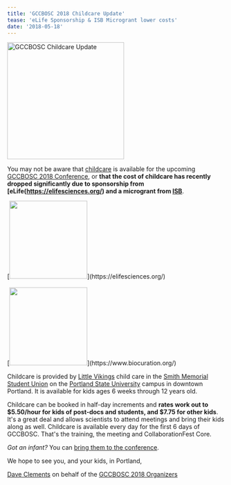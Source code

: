 ```yaml
---
title: 'GCCBOSC 2018 Childcare Update'
tease: 'eLife Sponsorship & ISB Microgrant lower costs'
date: '2018-05-18'
---
```

[<img class="pull-right" src="/src/events/gccbosc2018/gccbosc-childcare-banner.png" alt="GCCBOSC Childcare Update" width="270" />](http://localhost:8080/events/gccbosc2018/childcare/)

You may not be aware that [childcare](/src/events/gccbosc2018/childcare/index.md) is available for the upcoming [GCCBOSC 2018 Conference](https://gccbosc2018.sched.com/), or **that the cost of childcare has recently dropped significantly due to sponsorship from [eLife(https://elifesciences.org/) and a microgrant from [ISB](https://www.biocuration.org/)**.

<div class="pull-left">
[<img src="/src/events/gccbosc2018/sponsors/elife-logo-wide.jpg" alt-"eLife: an open-access journal for promising research in the life and biomedical sciences" width="180" />](https://elifesciences.org/)
<br /><br />
[<img src="/src/events/gccbosc2018/sponsors/isb-logo-wide.jpg" alt-"International Society for Biocuration" width="180" />](https://www.biocuration.org/)
</div>

Childcare is provided by [Little Vikings](http://www.littlevikings.org/) child care in the [Smith Memorial Student Union](https://www.pdx.edu/student-union/) on the [Portland State University](https://www.pdx.edu/) campus in downtown Portland.  It is available for kids ages 6 weeks through 12 years old.

Childcare can be booked in half-day increments and **rates work out to $5.50/hour for kids of post-docs and students, and $7.75 for other kids**.  It's a great deal and allows scientists to attend meetings and bring their kids along as well. Childcare is available every day for the first 6 days of GCCBOSC.  That's the training, the meeting and CollaborationFest Core.

*Got an infant?* You can [bring them to the conference](/src/events/gccbosc2018/childcare/index.md#infants-and-nursing-parents).

We hope to see you, and your kids, in Portland,

[Dave Clements](/src/people/dave-clements/index.md) on behalf of the [GCCBOSC 2018 Organizers](/src/events/gccbosc2018/organizers/index.md)
